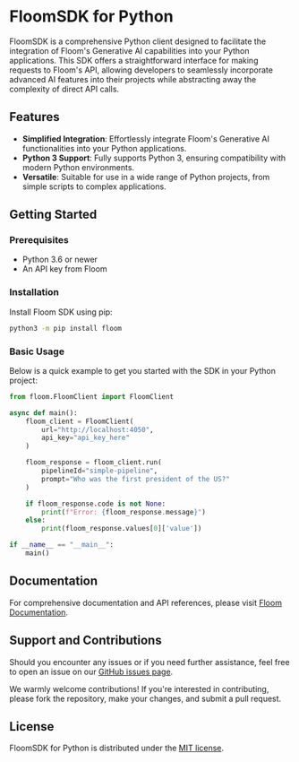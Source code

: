 
# FloomSDK for Python

FloomSDK is a comprehensive Python client designed to facilitate the integration of Floom's Generative AI capabilities into your Python applications. This SDK offers a straightforward interface for making requests to Floom's API, allowing developers to seamlessly incorporate advanced AI features into their projects while abstracting away the complexity of direct API calls.

## Features

- **Simplified Integration**: Effortlessly integrate Floom's Generative AI functionalities into your Python applications.
- **Python 3 Support**: Fully supports Python 3, ensuring compatibility with modern Python environments.
- **Versatile**: Suitable for use in a wide range of Python projects, from simple scripts to complex applications.

## Getting Started

### Prerequisites

- Python 3.6 or newer
- An API key from Floom

### Installation

Install Floom SDK using pip:

```bash
python3 -m pip install floom
```

### Basic Usage

Below is a quick example to get you started with the SDK in your Python project:

```python
from floom.FloomClient import FloomClient

async def main():
    floom_client = FloomClient(
        url="http://localhost:4050",
        api_key="api_key_here"
    )

    floom_response = floom_client.run(
        pipelineId="simple-pipeline",
        prompt="Who was the first president of the US?"
    )

    if floom_response.code is not None:
        print(f"Error: {floom_response.message}")
    else:
        print(floom_response.values[0]['value'])

if __name__ == "__main__":
    main()
```

## Documentation

For comprehensive documentation and API references, please visit [Floom Documentation](https://floom.ai/docs).

## Support and Contributions

Should you encounter any issues or if you need further assistance, feel free to open an issue on our [GitHub issues page](https://github.com/FloomAI/FloomSDK-Python/issues).

We warmly welcome contributions! If you're interested in contributing, please fork the repository, make your changes, and submit a pull request.

## License

FloomSDK for Python is distributed under the [MIT license](./LICENSE).
